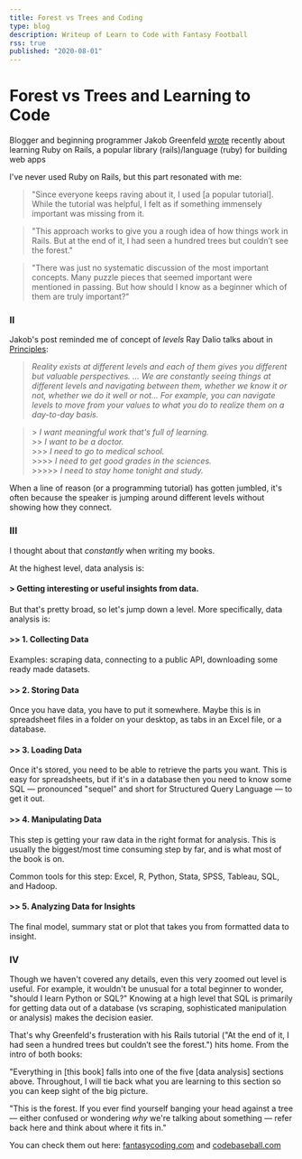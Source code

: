 ```yaml
---
title: Forest vs Trees and Coding
type: blog
description: Writeup of Learn to Code with Fantasy Football
rss: true
published: "2020-08-01"
---
```


# Forest vs Trees and Learning to Code
Blogger and beginning programmer Jakob Greenfeld [wrote](http://jakobgreenfeld.com/rails-routes-controllers-views) recently about learning
Ruby on Rails, a popular library (rails)/language (ruby) for building web apps

I've never used Ruby on Rails, but this part resonated with me:

> "Since everyone keeps raving about it, I used [a popular tutorial]. While the
> tutorial was helpful, I felt as if something immensely important was missing
> from it.

> "This approach works to give you a rough idea of how things work in Rails.
> But at the end of it, I had seen a hundred trees but couldn’t see the
> forest."

> "There was just no systematic discussion of the most important concepts. Many
> puzzle pieces that seemed important were mentioned in passing. But how should
> I know as a beginner which of them are truly important?"

### II
Jakob's post reminded me of concept of *levels* Ray Dalio talks about in
[Principles](https://www.nathanbraun.com/books/principles/):

  > *Reality exists at different levels and each of them gives you different
  but valuable perspectives. ... We are constantly seeing things at different
  levels and navigating between them, whether we know it or not, whether we do
  it well or not... For example, you can navigate levels to move from your
  values to what you do to realize them on a day-to-day basis.*
  
  > \> *I want meaningful work that's full of learning.* \
  \>\> *I want to be a doctor.* \
  \>\>\> *I need to go to medical school.* \
  \>\>\>\> *I need to get good grades in the sciences.* \
  \>\>\>\>\> *I need to stay home tonight and study.* 

When a line of reason (or a programming tutorial) has gotten jumbled, it's
often because the speaker is jumping around different levels without showing
how they connect.

### III

I thought about that *constantly* when writing my books.

At the highest level, data analysis is:

#### **> Getting interesting or useful insights from data.**
####

But that's pretty broad, so let's jump down a level. More specifically, data
analysis is:

#### **>> 1. Collecting Data**
Examples: scraping data, connecting to a public API, downloading some ready made datasets.

#### **>> 2. Storing Data**
Once you have data, you have to put it somewhere. Maybe this is in spreadsheet files in a folder on your desktop, as tabs in an Excel file, or a database.

#### **>> 3. Loading Data**
Once it's stored, you need to be able to retrieve the parts you want. This is
easy for spreadsheets, but if it's in a database then you need to know some SQL
— pronounced "sequel" and short for Structured Query Language — to get it out.  

#### **>> 4. Manipulating Data**
This step is getting your raw data in the right format for analysis. This is
usually the biggest/most time consuming step by far, and is what most of the
book is on.

Common tools for this step: Excel, R, Python, Stata, SPSS, Tableau, SQL, and
Hadoop.

#### **>> 5. Analyzing Data for Insights**
The final model, summary stat or plot that takes you from formatted data to
insight. 

### IV
Though we haven't covered any details, even this very zoomed out level is
useful. For example, it wouldn't be unusual for a total beginner to wonder,
"should I learn Python or SQL?" Knowing at a high level that SQL is primarily
for getting data out of a database (vs scraping, sophisticated manipulation or
analysis) makes the decision easier.

That's why Greenfeld's frusteration with his Rails tutorial ("At the end of it,
I had seen a hundred trees but couldn’t see the forest.") hits home. From the
intro of both books:

"Everything in [this book] falls into one of the five [data analysis] sections
above.  Throughout, I will tie back what you are learning to this section so
you can keep sight of the big picture.

"This is the forest. If you ever find yourself banging your head against a tree
— either confused or wondering *why* we're talking about something — refer back
here and think about where it fits in."

You can check them out here: [fantasycoding.com](https://fantasycoding.com) and [codebaseball.com](https://codebaseball.com) 
